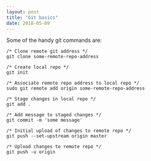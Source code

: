 ```yaml
---
layout: post
title: "Git basics"
date: 2018-05-09
---
```


Some of the handy git commands are:

```
/* Clone remote git address */
git clone some-remote-repo-address
```

```
/* Create local repo */
git init
```

```
/* Associate remote repo address to local repo */
sudo git remote add origin some-remote-repo-address
```

```
/* Stage changes in local repo */
git add .
```

```
/* Add message to staged changes */
git commit -m 'some message'
```

```
/* Initial upload of changes to remote repo */
git push --set-upstream origin master
```

```
/* Upload changes to remote repo */
git push -u origin
```